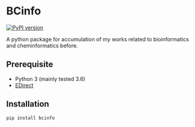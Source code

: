 # BCinfo

[![PyPI version](https://badge.fury.io/py/bcinfo.svg)](https://badge.fury.io/py/bcinfo)

A python package for accumulation of my works related to bioinformatics and cheminformatics before.

## Prerequisite

- Python 3 (mainly tested 3.6)
- [EDirect](https://dataguide.nlm.nih.gov/edirect/overview.html)

## Installation

`pip install bcinfo`
